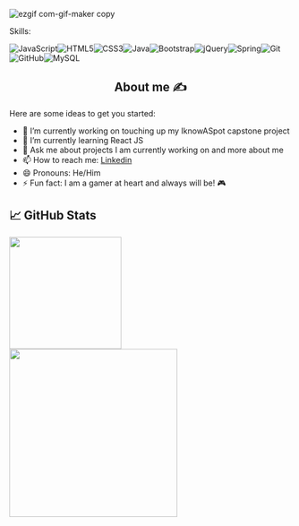 ![ezgif com-gif-maker copy](https://user-images.githubusercontent.com/86627420/146082508-f859a5c0-b4da-433e-a6a6-6f02251b3c7b.gif)



Skills:

<img alt="JavaScript" src="https://img.shields.io/badge/javascript%20-%23323330.svg?&style=for-the-badge&logo=javascript&logoColor=%23F7DF1E"/><img alt="HTML5" src="https://img.shields.io/badge/html5%20-%23E34F26.svg?&style=for-the-badge&logo=html5&logoColor=white"/><img alt="CSS3" src="https://img.shields.io/badge/css3%20-%231572B6.svg?&style=for-the-badge&logo=css3&logoColor=white"/><img alt="Java" src="https://img.shields.io/badge/java-%23ED8B00.svg?&style=for-the-badge&logo=java&logoColor=white"/><img alt="Bootstrap" src="https://img.shields.io/badge/bootstrap%20-%23563D7C.svg?&style=for-the-badge&logo=bootstrap&logoColor=white"/><img alt="jQuery" src="https://img.shields.io/badge/jquery%20-%230769AD.svg?&style=for-the-badge&logo=jquery&logoColor=white"/><img alt="Spring" src="https://img.shields.io/badge/spring%20-%236DB33F.svg?&style=for-the-badge&logo=spring&logoColor=white"/><img alt="Git" src="https://img.shields.io/badge/git%20-%23F05033.svg?&style=for-the-badge&logo=git&logoColor=white"/><img alt="GitHub" src="https://img.shields.io/badge/github%20-%23121011.svg?&style=for-the-badge&logo=github&logoColor=white"/><img alt="MySQL" src="https://img.shields.io/badge/mysql-%2300f.svg?&style=for-the-badge&logo=mysql&logoColor=white"/>

<h2 align="center"> About me ✍️ </h2>

Here are some ideas to get you started:

- 🔭 I’m currently working on touching up my IknowASpot capstone project
- 🌱 I’m currently learning React JS
- 💬 Ask me about projects I am currently working on and more about me
- 📫 How to reach me: [Linkedin](https://www.linkedin.com/in/ignaciomares/ "Linkedin")
- 😄 Pronouns: He/Him
- ⚡ Fun fact: I am a gamer at heart and always will be! 🎮


## &#x1f4c8; GitHub Stats

<img align="left" src="https://github-readme-stats.vercel.app/api?username=I-MNacho&&show_icons=true&theme=algolia" height="200">
<img align="left" src="https://github-readme-stats.vercel.app/api/top-langs?username=I-MNacho&&show_icons=true&theme=algolia" width="300">
